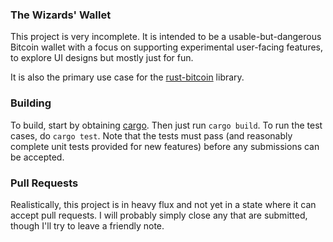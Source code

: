 
### The Wizards' Wallet

This project is very incomplete. It is intended to be a usable-but-dangerous
Bitcoin wallet with a focus on supporting experimental user-facing features,
to explore UI designs but mostly just for fun.

It is also the primary use case for the [rust-bitcoin](https://github.com/apoelstra/rust-bitcoin)
library.

### Building

To build, start by obtaining [cargo](http://crates.io/). Then just run `cargo build`.
To run the test cases, do `cargo test`. Note that the tests must pass (and reasonably
complete unit tests provided for new features) before any submissions can be accepted.

### Pull Requests

Realistically, this project is in heavy flux and not yet in a state where it can
accept pull requests. I will probably simply close any that are submitted, though
I'll try to leave a friendly note.


